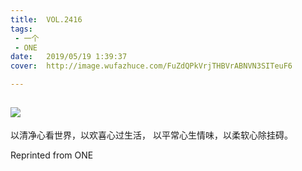 ```yaml
---
title:	VOL.2416
tags:
 - 一个
 - ONE
date:	2019/05/19 1:39:37
cover:	http://image.wufazhuce.com/FuZdQPkVrjTHBVrABNVN3SITeuF6

---
```

![](http://image.wufazhuce.com/FuZdQPkVrjTHBVrABNVN3SITeuF6)
---

以清净心看世界，以欢喜心过生活， 以平常心生情味，以柔软心除挂碍。
 
Reprinted from ONE

